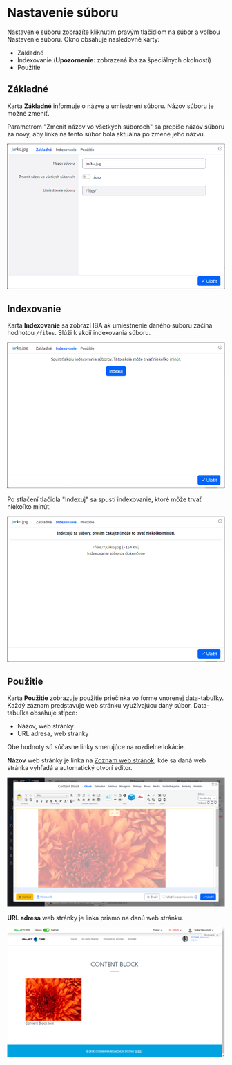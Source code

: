# Nastavenie súboru

Nastavenie súboru zobrazíte kliknutím pravým tlačidlom na súbor a voľbou Nastavenie súboru. Okno obsahuje nasledovné karty:

- Základné
- Indexovanie (**Upozornenie:** zobrazená iba za špeciálnych okolnosti)
- Použitie

## Základné

Karta **Základné** informuje o názve a umiestnení súboru. Názov súboru je možné zmeniť.

Parametrom "Zmeniť názov vo všetkých súboroch" sa prepíše názov súboru za nový, aby linka na tento súbor bola aktuálna po zmene jeho názvu.

![](file_settings_basic.png)

## Indexovanie

Karta **Indexovanie** sa zobrazí IBA ak umiestnenie daného súboru začína hodnotou `/files`. Slúži k akcií indexovania súboru.

![](file_settings_index.png)

Po stlačení tlačidla "Indexuj" sa spustí indexovanie, ktoré môže trvať niekoľko minút.

![](file_settings_index_done.png)

## Použitie

Karta **Použitie** zobrazuje použitie priečinka vo forme vnorenej data-tabuľky. Každý záznam predstavuje web stránku využívajúcu daný súbor. Data-tabuľka obsahuje stĺpce:
- Názov, web stránky
- URL adresa, web stránky

Obe hodnoty sú súčasne linky smerujúce na rozdielne lokácie.

**Názov** web stránky je linka na [Zoznam web stránok](../../../../redactor/webpages/README.md), kde sa daná web stránka vyhľadá a automatický otvorí editor.

![](file_link_A.png)

**URL adresa** web stránky je linka priamo na danú web stránku.

![](file_link_B.png)